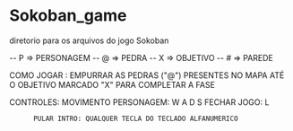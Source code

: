 # Sokoban_game
diretorio para os arquivos do jogo Sokoban

-- P => PERSONAGEM
-- @ => PEDRA 
-- X => OBJETIVO
-- # => PAREDE

COMO JOGAR : EMPURRAR AS PEDRAS ("@") PRESENTES NO MAPA ATÉ O OBJETIVO MARCADO "X" PARA COMPLETAR A FASE

CONTROLES: MOVIMENTO PERSONAGEM:
                W 
              A   D
                S
          FECHAR JOGO: L
          
          PULAR INTRO: QUALQUER TECLA DO TECLADO ALFANUMERICO
     
